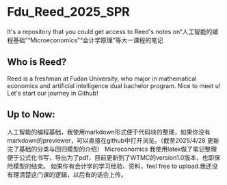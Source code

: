 # Fdu_Reed_2025_SPR
It's a repository that you could get access to Reed's notes on“人工智能的编程基础”“Microeconomics”“会计学原理"等大一课程的笔记
## Who is Reed?
Reed is a freshman at Fudan University, who major in mathematical economics and artificial intelligence dual bachelor program.
Nice to meet u! Let's start our journey in Github!
## Up to Now:
人工智能的编程基础，我使用markdown形式便于代码块的整理，如果你没有markdown的previewer，可以直接在github中打开浏览。（截至2025/4/28 更新完了基础的分类与回归模型的介绍）
Micreconomics 我使用latex做了笔记整理便于公式化书写，导出为了pdf，目前更新到了WTMC的version1.0版本，也即保险模型的结束。
如果你有会计学的学习经验、资料，feel free to upload.我还没有理清楚这门课的逻辑，以后有的话会上传。
